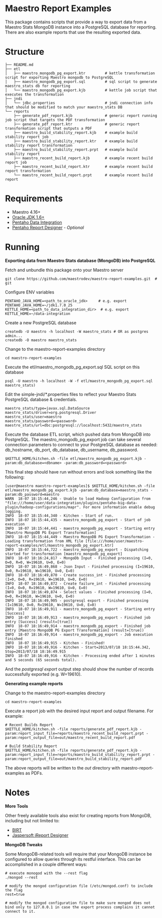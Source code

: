 Maestro Report Examples
=======================

This package contains scripts that provide a way to export data from a Maestro
Stats MongoDB instance into a PostgreSQL database for reporting.  There are also 
example reports that use the resulting exported data.

Structure
=========

    ├── README.md
    ├── etl
    │   ├── maestro_mongodb_pg_export.ktr         # kettle transformation script for exporting Maestro mongodb to PostgreSQL
    │   ├── maestro_mongodb_pg_export.sql         # sql script to generate maestro_stats db for reporting
    │   └── maestro_mongodb_pg_export.kjb         # kettle job script that executes the transformation
    ├── jndi
    │   └── jdbc.properties                       # jndi connection info that should be modified to match your maestro_stats DB
    └── reports
        ├── generate_pdf_report.kjb               # generic report running job script that targets the PDF transformation
        ├── generate_pdf_report.ktr               # generic report transformation script that outputs a PDF
        ├── maestro_build_stability_report.kjb    # example build stability report job
        ├── maestro_build_stability_report.ktr    # example build stability report transformation
        ├── maestro_build_stability_report.prpt   # example build stability report
        ├── maestro_recent_build_report.kjb       # example recent build report job
        ├── maestro_recent_build_report.ktr       # example recent build report transformation
        └── maestro_recent_build_report.prpt      # example recent build report

Requirements
============

* Maestro 4.16+
* [Oracle JDK 1.6+](http://www.oracle.com/technetwork/java/javase/downloads/index.html)
* [Pentaho Data Integration](http://sourceforge.net/projects/pentaho/files/Data%20Integration/4.4.0-stable/)
* [Pentaho Report Designer](http://sourceforge.net/projects/jfreereport/files/04.%20Report%20Designer/3.9.1-stable/) - _Optional_

Running
=======

**Exporting data from Maestro Stats database (MongoDB) into PostgreSQL**


Fetch and unbundle this package onto your Maestro server

    git clone https://github.com/maestrodev/maestro-report-examples.git  # git

Configure ENV variables

    PENTAHO_JAVA_HOME=<path_to_oracle_jdk>     # e.g. export PENTAHO_JAVA_HOME=~/jdk1.7.0_25
    KETTLE_HOME=<path_to_data_integration_dir>  # e.g. export KETTLE_HOME=~/data-integration
    
Create a new PostgreSQL database

    createdb -U maestro -h localhost -W maestro_stats # OR as postgres admin...
    createdb -O maestro maestro_stats


Change to the maestro-report-examples directory

    cd maestro-report-examples
    
Execute the etl/maestro_mongodb_pg_export.sql SQL script on this database

    psql -U maestro -h localhost -W -f etl/maestro_mongodb_pg_export.sql maestro_stats)
    
Edit the simple-jndi/*.properties files to reflect your Maestro Stats PostgreSQL database & credentials.

    maestro_stats/type=javax.sql.DataSource
    maestro_stats/driver=org.postgresql.Driver
    maestro_stats/user=maestro
    maestro_stats/password=<password>
    maestro_stats/url=dbc:postgresql://localhost:5432/maestro_stats

Execute the database ETL script, which pushed data from MongoDB into PostgreSQL.  The maestro_mongodb_pg_export job can take
several connection parameters to connect to your PostgreSQL database as needed: db_hostname, db_port, db_database, db_username, db_password.

    $KETTLE_HOME/kitchen.sh -file etl/maestro_mongodb_pg_export.kjb -param:db_database=<dbname> -param:db_password=<password>

This final step should have run without errors and look something like the following:

    [user@maestro maestro-report-examples]$ $KETTLE_HOME/kitchen.sh -file etl/maestro_mongodb_pg_export.kjb -param:db_database=maestro_stats -param:db_password=maestro
    WARN  18-07 18:15:44,246 - Unable to load Hadoop Configuration from "file:///home/user/data-integration/plugins/pentaho-big-data-plugin/hadoop-configurations/mapr". For more information enable debug logging.
    INFO  18-07 18:15:44,340 - Kitchen - Start of run.
    INFO  18-07 18:15:44,435 - maestro_mongodb_pg_export - Start of job execution
    INFO  18-07 18:15:44,441 - maestro_mongodb_pg_export - Starting entry [Maestro MongoDB PG Export Transformation]
    INFO  18-07 18:15:44,449 - Maestro MongoDB PG Export Transformation - Loading transformation from XML file [file:///home/user/maestro-report-examples/etl/maestro_mongodb_pg_export.ktr]
    INFO  18-07 18:15:44,722 - maestro_mongodb_pg_export - Dispatching started for transformation [maestro_mongodb_pg_export]
    INFO  18-07 18:16:24,817 - MongoDb Input - Finished processing (I=0, O=0, R=0, W=19610, U=0, E=0)
    INFO  18-07 18:16:49,868 - Json Input - Finished processing (I=19610, O=0, R=19610, W=19610, U=0, E=0)
    INFO  18-07 18:16:49,870 - Create success_int - Finished processing (I=0, O=0, R=19610, W=19610, U=0, E=0)
    INFO  18-07 18:16:49,872 - Create failure_int - Finished processing (I=0, O=0, R=19610, W=19610, U=0, E=0)
    INFO  18-07 18:16:49,874 - Select values - Finished processing (I=0, O=0, R=19610, W=19610, U=0, E=0)
    INFO  18-07 18:16:49,905 - postgresql export - Finished processing (I=19610, O=0, R=19610, W=19610, U=0, E=0)
    INFO  18-07 18:16:49,911 - maestro_mongodb_pg_export - Starting entry [Success]
    INFO  18-07 18:16:49,913 - maestro_mongodb_pg_export - Finished job entry [Success] (result=[true])
    INFO  18-07 18:16:49,914 - maestro_mongodb_pg_export - Finished job entry [Maestro MongoDB PG Export Transformation] (result=[true])
    INFO  18-07 18:16:49,914 - maestro_mongodb_pg_export - Job execution finished
    INFO  18-07 18:16:49,915 - Kitchen - Finished!
    INFO  18-07 18:16:49,916 - Kitchen - Start=2013/07/18 18:15:44.342, Stop=2013/07/18 18:16:49.915
    INFO  18-07 18:16:49,916 - Kitchen - Processing ended after 1 minutes and 5 seconds (65 seconds total).


And the _postgresql export_ output step should show the number of records successfully exported (e.g. W=19610).


**Generating example reports**

Change to the maestro-report-examples directory

    cd maestro-report-examples
    
Execute a report job with the desired input report and output filename.  For example:

    # Recent Builds Report
    $KETTLE_HOME/kitchen.sh -file reports/generate_pdf_report.kjb -param:report_input_file=reports/maestro_recent_build_report.prpt -param:report_output_file=out/maestro_recent_build_report.pdf
    
    # Build Stability Report
    $KETTLE_HOME/kitchen.sh -file reports/generate_pdf_report.kjb -param:report_input_file=reports/maestro_build_stability_report.prpt -param:report_output_file=out/maestro_build_stability_report.pdf

The above reports will be written to the _out_ directory with maestro-report-examples as PDFs.


Notes
=====

**More Tools**

Other freely available tools also exist for creating reports from MongoDB, including but not limited to:

* [BIRT](http://www.eclipse.org/birt/)
* [Jaspersoft iReport Designer](http://community.jaspersoft.com/project/ireport-designer)


**MongoDB Tweaks**

Some MongoDB-related tools will require that your MongoDB instance be configured to 
allow queries through its restful interface.  This can be accomplished in a couple different ways:

    # execute monogod with the --rest flag
    ./mongod --rest
    
    # modify the mongod configuration file (/etc/mongod.conf) to include the flag
    rest=true
    
    # modify the mongod configuration file to make sure mongod does not bind only to 127.0.0.1 in case the export process complains it cannot connect to it.

